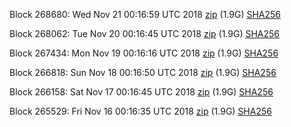 Block 268680: Wed Nov 21 00:16:59 UTC 2018 [zip](https://dash-bootstrap.ams3.digitaloceanspaces.com/testnet/2018-11-21/bootstrap.dat.zip) (1.9G) [SHA256](https://dash-bootstrap.ams3.digitaloceanspaces.com/testnet/2018-11-21/sha256.txt)

Block 268062: Tue Nov 20 00:16:45 UTC 2018 [zip](https://dash-bootstrap.ams3.digitaloceanspaces.com/testnet/2018-11-20/bootstrap.dat.zip) (1.9G) [SHA256](https://dash-bootstrap.ams3.digitaloceanspaces.com/testnet/2018-11-20/sha256.txt)

Block 267434: Mon Nov 19 00:16:16 UTC 2018 [zip](https://dash-bootstrap.ams3.digitaloceanspaces.com/testnet/2018-11-19/bootstrap.dat.zip) (1.9G) [SHA256](https://dash-bootstrap.ams3.digitaloceanspaces.com/testnet/2018-11-19/sha256.txt)

Block 266818: Sun Nov 18 00:16:50 UTC 2018 [zip](https://dash-bootstrap.ams3.digitaloceanspaces.com/testnet/2018-11-18/bootstrap.dat.zip) (1.9G) [SHA256](https://dash-bootstrap.ams3.digitaloceanspaces.com/testnet/2018-11-18/sha256.txt)

Block 266158: Sat Nov 17 00:16:45 UTC 2018 [zip](https://dash-bootstrap.ams3.digitaloceanspaces.com/testnet/2018-11-17/bootstrap.dat.zip) (1.9G) [SHA256](https://dash-bootstrap.ams3.digitaloceanspaces.com/testnet/2018-11-17/sha256.txt)

Block 265529: Fri Nov 16 00:16:35 UTC 2018 [zip](https://dash-bootstrap.ams3.digitaloceanspaces.com/testnet/2018-11-16/bootstrap.dat.zip) (1.9G) [SHA256](https://dash-bootstrap.ams3.digitaloceanspaces.com/testnet/2018-11-16/sha256.txt)
